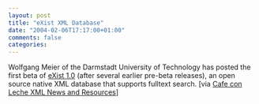 ```yaml
---
layout: post
title: "eXist XML Database"
date: "2004-02-06T17:17:00+01:00"
comments: false
categories: 
---
```


<p>Wolfgang Meier of the Darmstadt University of Technology has posted the first beta of <a href="http://exist-db.org/">eXist 1.0</a> (after several earlier pre-beta releases), an open source native XML database that supports fulltext search. [via <a href="http://www.cafeconleche.org/">Cafe con Leche XML News and Resources</a>]</p>


